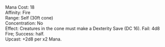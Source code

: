 Mana Cost: 18  
Affinity: Fire  
Range: Self (30ft cone)  
Concentration: No  
Effect: Creatures in the cone must make a Dexterity Save (DC 16). Fail: 4d8 Fire; Success: half.  
Upcast: +2d8 per x2 Mana.
